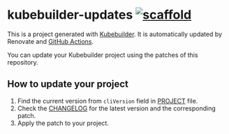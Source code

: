 # kubebuilder-updates [![scaffold](https://github.com/int128/kubebuilder-updates/actions/workflows/scaffold.yaml/badge.svg)](https://github.com/int128/kubebuilder-updates/actions/workflows/scaffold.yaml)

This is a project generated with [Kubebuilder](https://github.com/kubernetes-sigs/kubebuilder).
It is automatically updated by Renovate and [GitHub Actions](.github/workflows/scaffold.yaml).

You can update your Kubebuilder project using the patches of this repository.

## How to update your project

1. Find the current version from `cliVersion` field in [PROJECT](PROJECT) file.
2. Check the [CHANGELOG](CHANGELOG.md) for the latest version and the corresponding patch.
3. Apply the patch to your project.
